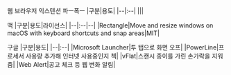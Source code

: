 웹 브라우저 익스텐션
파ㅡ폭ㅡ
|구분|용도|
|--|:--|
|||

맥
|구분|용도|라이선스|
|--|:--|--|
|Rectangle|Move and resize windows on macOS with keyboard shortcuts and snap areas|MIT|

구글
|구분|용도|
|--|:--|
|Microsoft Launcher|투 탭으로 화면 오프|
|PowerLine|프로세서 사용량 추가해 인터넷 사용중인지 첵|
|vFlat|스캔시 종이를 가린 손가락을 지워줌|
|Web Alert|공고 체크 등 웹 변화 알림|

